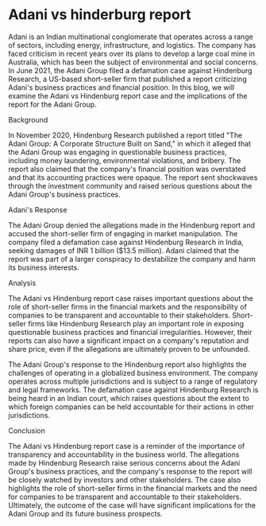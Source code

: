 # Adani vs hinderburg report

Adani is an Indian multinational conglomerate that operates across a range of sectors, including energy, infrastructure, and logistics. The company has faced criticism in recent years over its plans to develop a large coal mine in Australia, which has been the subject of environmental and social concerns. In June 2021, the Adani Group filed a defamation case against Hindenburg Research, a US-based short-seller firm that published a report criticizing Adani's business practices and financial position. In this blog, we will examine the Adani vs Hindenburg report case and the implications of the report for the Adani Group.

Background

In November 2020, Hindenburg Research published a report titled "The Adani Group: A Corporate Structure Built on Sand," in which it alleged that the Adani Group was engaging in questionable business practices, including money laundering, environmental violations, and bribery. The report also claimed that the company's financial position was overstated and that its accounting practices were opaque. The report sent shockwaves through the investment community and raised serious questions about the Adani Group's business practices.

Adani's Response

The Adani Group denied the allegations made in the Hindenburg report and accused the short-seller firm of engaging in market manipulation. The company filed a defamation case against Hindenburg Research in India, seeking damages of INR 1 billion ($13.5 million). Adani claimed that the report was part of a larger conspiracy to destabilize the company and harm its business interests.

Analysis

The Adani vs Hindenburg report case raises important questions about the role of short-seller firms in the financial markets and the responsibility of companies to be transparent and accountable to their stakeholders. Short-seller firms like Hindenburg Research play an important role in exposing questionable business practices and financial irregularities. However, their reports can also have a significant impact on a company's reputation and share price, even if the allegations are ultimately proven to be unfounded.

The Adani Group's response to the Hindenburg report also highlights the challenges of operating in a globalized business environment. The company operates across multiple jurisdictions and is subject to a range of regulatory and legal frameworks. The defamation case against Hindenburg Research is being heard in an Indian court, which raises questions about the extent to which foreign companies can be held accountable for their actions in other jurisdictions.

Conclusion

The Adani vs Hindenburg report case is a reminder of the importance of transparency and accountability in the business world. The allegations made by Hindenburg Research raise serious concerns about the Adani Group's business practices, and the company's response to the report will be closely watched by investors and other stakeholders. The case also highlights the role of short-seller firms in the financial markets and the need for companies to be transparent and accountable to their stakeholders. Ultimately, the outcome of the case will have significant implications for the Adani Group and its future business prospects.